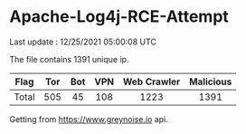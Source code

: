 
# Apache-Log4j-RCE-Attempt

Last update : 12/25/2021 05:00:08 UTC

The file contains 1391 unique ip.

| Flag | Tor | Bot | VPN | Web Crawler | Malicious |
| :-:  | :-: | :-: | :-: | :-:         | :-:       |
| Total| 505  | 45  | 108  | 1223          | 1391        |

Getting from https://www.greynoise.io api.